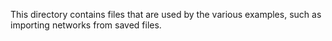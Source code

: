 This directory contains files that are used by the various examples, such as importing networks from saved files.  
